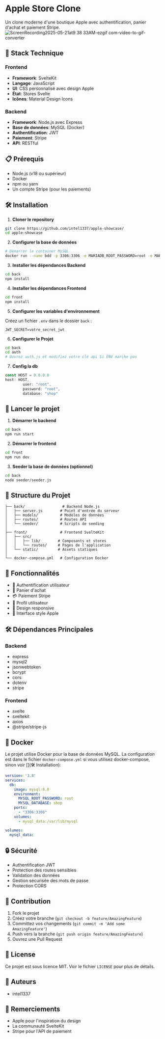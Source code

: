 # Apple Store Clone

Un clone moderne d'une boutique Apple avec authentification, panier d'achat et paiement Stripe.
![ScreenRecording2025-05-21at9 38 33AM-ezgif com-video-to-gif-converter](https://github.com/user-attachments/assets/2b28ad8d-e211-4fb4-92e3-b7381eed38ba)


## 🚀 Stack Technique

### Frontend
- **Framework**: SvelteKit
- **Langage**: JavaScript
- **UI**: CSS personnalisé avec design Apple
- **État**: Stores Svelte
- **Icônes**: Material Design Icons

### Backend
- **Framework**: Node.js avec Express
- **Base de données**: MySQL (Docker)
- **Authentification**: JWT
- **Paiement**: Stripe
- **API**: RESTful

## 📋 Prérequis

- Node.js (v18 ou supérieur)
- Docker
- npm ou yarn
- Un compte Stripe (pour les paiements)


## 🛠 Installation

1. **Cloner le repository**
```bash
git clone https://github.com/intel1337/apple-showcase/
cd apple-showcase
```

2. **Configurer la base de données**
```bash
# Démarrer le container MySQL
docker run --name bdd -p 3306:3306 -e MARIADB_ROOT_PASSWORD=root -e MARIADB_DATABASE=mini_shop mariadb
```

3. **Installer les dépendances Backend**
```bash
cd back
npm install
```

4. **Installer les dépendances Frontend**
```bash
cd front
npm install
```

5. **Configurer les variables d'environnement**

Créez un fichier `.env` dans le dossier `back` :
```env
JWT_SECRET=votre_secret_jwt 
```

6. **Configurer le Projet**
```bash
cd back
cd auth
# Ouvrez auth.js et modifiez votre clé api Si ENV marche pas
```

7. **Config la db**
```js
const HOST = 0.0.0.0
host: HOST,
        user: "root",
        password: "root",
        database: "shop"
```

## 🚀 Lancer le projet

1. **Démarrer le backend**
```bash
cd back
npm run start
```

2. **Démarrer le frontend**
```bash
cd front
npm run dev
```

3. **Seeder la base de données (optionnel)**
```bash
cd back
node seeder/seeder.js
```

## 📁 Structure du Projet

```
├── back/                 # Backend Node.js
│   ├── server.js        # Point d'entrée du serveur
│   ├── models/          # Modèles de données
│   ├── routes/          # Routes API
│   └── seeder/          # Scripts de seeding
│
├── front/               # Frontend SvelteKit
│   ├── src/
│   │   ├── lib/        # Composants et stores
│   │   └── routes/     # Pages de l'application
│   └── static/         # Assets statiques
│
└── docker-compose.yml   # Configuration Docker
```

## 🔑 Fonctionnalités

- 🔐 Authentification utilisateur
- 🛒 Panier d'achat
- 💳 Paiement Stripe
- 👤 Profil utilisateur
- 📱 Design responsive
- 🎨 Interface style Apple

## 🛠 Dépendances Principales

### Backend
- express
- mysql2
- jsonwebtoken
- bcrypt
- cors
- dotenv
- stripe

### Frontend
- svelte
- sveltekit
- axios
- @stripe/stripe-js

## 🐳 Docker

Le projet utilise Docker pour la base de données MySQL. La configuration est dans le fichier `docker-compose.yml`  si vous utilisez docker-compose, sinon voir [](🛠 Installation):

```yaml
version: '3.8'
services:
  db:
    image: mysql:8.0
    environment:
      MYSQL_ROOT_PASSWORD: root
      MYSQL_DATABASE: shop
    ports:
      - "3306:3306"
    volumes:
      - mysql_data:/var/lib/mysql

volumes:
  mysql_data:
```

## 🔒 Sécurité

- Authentification JWT
- Protection des routes sensibles
- Validation des données
- Gestion sécurisée des mots de passe
- Protection CORS

## 🤝 Contribution

1. Fork le projet
2. Créez votre branche (`git checkout -b feature/AmazingFeature`)
3. Committez vos changements (`git commit -m 'Add some AmazingFeature'`)
4. Push vers la branche (`git push origin feature/AmazingFeature`)
5. Ouvrez une Pull Request

## 📝 License

Ce projet est sous licence MIT. Voir le fichier `LICENSE` pour plus de détails.

## 👥 Auteurs

- intel1337

## 🙏 Remerciements

- Apple pour l'inspiration du design
- La communauté SvelteKit
- Stripe pour l'API de paiement 
